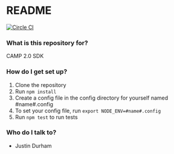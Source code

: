 # README #

[![Circle CI](https://circleci.com/gh/AdExchangeGrp/aeg-sdk.svg?style=svg&circle-token=25070b6ac21c1d94f437bf4c5133d84216c444f4)](https://circleci.com/gh/AdExchangeGrp/aeg-sdk)

### What is this repository for? ###

CAMP 2.0 SDK

### How do I get set up? ###

1. Clone the repository
1. Run ```npm install```
1. Create a config file in the config directory for yourself named #name#.config
1. To set your config file, run ```export NODE_ENV=#name#.config```
1. Run ```npm test``` to run tests

### Who do I talk to? ###

* Justin Durham
